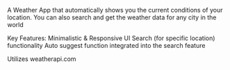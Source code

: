 A Weather App that automatically shows you the current conditions of your location.
You can also search and get the weather data for any city in the world

Key Features:
Minimalistic & Responsive UI
Search (for specific location) functionality
Auto suggest function integrated into the search feature

Utilizes weatherapi.com
